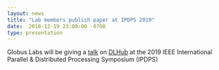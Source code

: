 ```yaml
---
layout: news
title: "Lab members publish paper at IPDPS 2019"
date:  2018-12-19 23:00:00 -0700
type: presentation
---
```


Globus Labs will be giving a [talk](https://arxiv.org/pdf/1811.11213.pdf) on [DLHub](https://labs.globus.org/projects/dlhub.html) at the 2019 IEEE International Parallel & Distributed Processing Symposium (IPDPS)